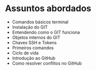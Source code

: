 # Assuntos abordados

 - Comandos básicos terminal
 - Instalação do GIT
 - Entendendo como o GIT funciona
 - Objetos internos do GIT
 - Chaves SSH e Tokens
 - Primeiros comandos
 - Ciclo de vida
 - Introdução ao GitHub
 - Como resolver conflitos no GitHub 